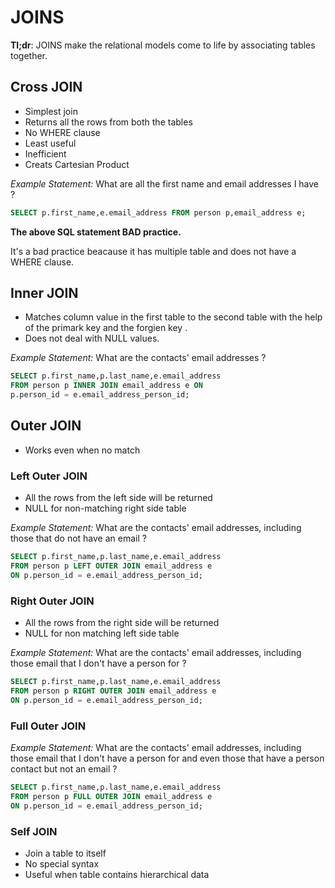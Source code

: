 # JOINS 

**Tl;dr**: JOINS make the relational models come to life by associating tables together.  

## Cross JOIN

* Simplest join 
* Returns all the rows from both the tables 
* No WHERE clause 
* Least useful 
* Inefficient 
* Creats Cartesian Product 

*Example Statement:* What are all the first name and email addresses I have ?

```SQL
SELECT p.first_name,e.email_address FROM person p,email_address e;
```

**The above SQL statement BAD practice.**

It's a bad practice beacause it has multiple table and does not have a WHERE clause. 

## Inner JOIN 

* Matches column value in the first table to the second table with the help of the primark key and the forgien key .
* Does not deal with NULL values. 

*Example Statement:* What are the contacts' email addresses ?

```SQL
SELECT p.first_name,p.last_name,e.email_address
FROM person p INNER JOIN email_address e ON 
p.person_id = e.email_address_person_id;
```

## Outer JOIN

* Works even when no match 

### Left Outer JOIN
* All the rows from the left side will be returned 
* NULL for non-matching right side table 

*Example Statement:* What are the contacts' email addresses, including those that do not have an email ?

```SQL
SELECT p.first_name,p.last_name,e.email_address
FROM person p LEFT OUTER JOIN email_address e 
ON p.person_id = e.email_address_person_id;
```

### Right Outer JOIN

* All the rows from the right side will be returned 
* NULL for non matching left side table

*Example Statement:* What are the contacts' email addresses, including those email that I don't have a person for ?

```SQL
SELECT p.first_name,p.last_name,e.email_address
FROM person p RIGHT OUTER JOIN email_address e 
ON p.person_id = e.email_address_person_id;
```

### Full Outer JOIN 

*Example Statement:* What are the contacts' email addresses, including those email that I don't have a person for and even those that have a person contact but not an email ?



```SQL
SELECT p.first_name,p.last_name,e.email_address
FROM person p FULL OUTER JOIN email_address e 
ON p.person_id = e.email_address_person_id;
```

### Self JOIN

* Join a table to itself
* No special syntax 
* Useful when table contains hierarchical data

